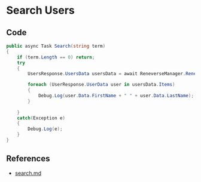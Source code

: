 # Search Users

## Code

```csharp
public async Task Search(string term)
{
    if (term.Length == 0) return;
    try
    {
        UsersResponse.UsersData usersData = await ReneverseManager.ReneAPI.User().Search(term);

        foreach (UserResponse.UserData user in usersData.Items)
        {
            Debug.Log(user.Data.FirstName + " " + user.Data.LastName);
        }
        
    }
    catch(Exception e)
    {
        Debug.Log(e);
    }
}
```

## References

* [search.md](../../sdk-references/unity/userapi/search.md "mention")
